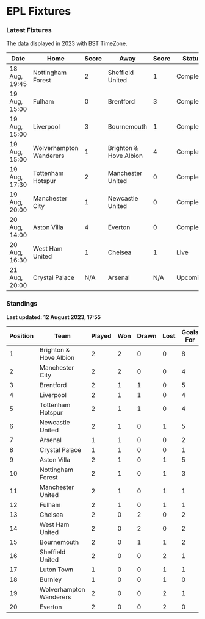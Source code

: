 # EPL Fixtures

### Latest Fixtures

The data displayed in 2023 with BST TimeZone.

<!-- START_TABLE -->
| Date | Home | Score | Away | Score | Status |
|-------------|--------|--------------|--------|--------------|--------|
| 18 Aug, 19:45 | Nottingham Forest | 2 | Sheffield United | 1 | Completed |
| 19 Aug, 15:00 | Fulham | 0 | Brentford | 3 | Completed |
| 19 Aug, 15:00 | Liverpool | 3 | Bournemouth | 1 | Completed |
| 19 Aug, 15:00 | Wolverhampton Wanderers | 1 | Brighton & Hove Albion | 4 | Completed |
| 19 Aug, 17:30 | Tottenham Hotspur | 2 | Manchester United | 0 | Completed |
| 19 Aug, 20:00 | Manchester City | 1 | Newcastle United | 0 | Completed |
| 20 Aug, 14:00 | Aston Villa | 4 | Everton | 0 | Completed |
| 20 Aug, 16:30 | West Ham United | 1 | Chelsea | 1 | Live |
| 21 Aug, 20:00 | Crystal Palace | N/A | Arsenal | N/A | Upcoming |
<!-- END_TABLE -->

### Standings

**Last updated: 12 August 2023, 17:55**

<!-- START_STANDINGS -->
| Position | Team | Played | Won | Drawn | Lost | Goals For | Goals Against | Goal Difference | Points |
|----------|------|--------|-----|-------|------|-----------|---------------|-----------------|--------|
| 1 | Brighton & Hove Albion | 2 | 2 | 0 | 0 | 8 | 2 | 6 | 6 |
| 2 | Manchester City | 2 | 2 | 0 | 0 | 4 | 0 | 4 | 6 |
| 3 | Brentford | 2 | 1 | 1 | 0 | 5 | 2 | 3 | 4 |
| 4 | Liverpool | 2 | 1 | 1 | 0 | 4 | 2 | 2 | 4 |
| 5 | Tottenham Hotspur | 2 | 1 | 1 | 0 | 4 | 2 | 2 | 4 |
| 6 | Newcastle United | 2 | 1 | 0 | 1 | 5 | 2 | 3 | 3 |
| 7 | Arsenal | 1 | 1 | 0 | 0 | 2 | 1 | 1 | 3 |
| 8 | Crystal Palace | 1 | 1 | 0 | 0 | 1 | 0 | 1 | 3 |
| 9 | Aston Villa | 2 | 1 | 0 | 1 | 5 | 5 | 0 | 3 |
| 10 | Nottingham Forest | 2 | 1 | 0 | 1 | 3 | 3 | 0 | 3 |
| 11 | Manchester United | 2 | 1 | 0 | 1 | 1 | 2 | -1 | 3 |
| 12 | Fulham | 2 | 1 | 0 | 1 | 1 | 3 | -2 | 3 |
| 13 | Chelsea | 2 | 0 | 2 | 0 | 2 | 2 | 0 | 2 |
| 14 | West Ham United | 2 | 0 | 2 | 0 | 2 | 2 | 0 | 2 |
| 15 | Bournemouth | 2 | 0 | 1 | 1 | 2 | 4 | -2 | 1 |
| 16 | Sheffield United | 2 | 0 | 0 | 2 | 1 | 3 | -2 | 0 |
| 17 | Luton Town | 1 | 0 | 0 | 1 | 1 | 4 | -3 | 0 |
| 18 | Burnley | 1 | 0 | 0 | 1 | 0 | 3 | -3 | 0 |
| 19 | Wolverhampton Wanderers | 2 | 0 | 0 | 2 | 1 | 5 | -4 | 0 |
| 20 | Everton | 2 | 0 | 0 | 2 | 0 | 5 | -5 | 0 |
<!-- END_STANDINGS -->
